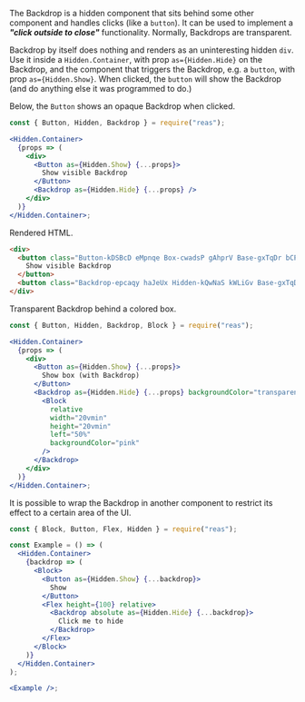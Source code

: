 <!-- Description -->

The Backdrop is a hidden component that sits behind some other component and handles clicks (like a `button`). It can be used to implement a **_"click outside to close"_** functionality. Normally, Backdrops are transparent.

Backdrop by itself does nothing and renders as an uninteresting hidden `div`. Use it inside a `Hidden.Container`, with prop `as={Hidden.Hide}` on the Backdrop, and the component that triggers the Backdrop, e.g. a `button`, with prop `as={Hidden.Show}`. When clicked, the `button` will show the Backdrop (and do anything else it was programmed to do.)

Below, the `Button` shows an opaque Backdrop when clicked.

<!-- Minimal JSX to showcase component -->

```jsx
const { Button, Hidden, Backdrop } = require("reas");

<Hidden.Container>
  {props => (
    <div>
      <Button as={Hidden.Show} {...props}>
        Show visible Backdrop
      </Button>
      <Backdrop as={Hidden.Hide} {...props} />
    </div>
  )}
</Hidden.Container>;
```

Rendered HTML.

```html static
<div>
  <button class="Button-kDSBcD eMpnqe Box-cwadsP gAhprV Base-gxTqDr bCPnxv" role="button" tabindex="0">
    Show visible Backdrop
  </button>
  <button class="Backdrop-epcaqy haJeUx Hidden-kQwNaS kWLiGv Base-gxTqDr bCPnxv" aria-hidden="true" role="button" tabindex="-1" hidden=""></button>
</div>
```

<!-- while(not done) { Prop explanation, examples } -->

Transparent Backdrop behind a colored box.

```jsx
const { Button, Hidden, Backdrop, Block } = require("reas");

<Hidden.Container>
  {props => (
    <div>
      <Button as={Hidden.Show} {...props}>
        Show box (with Backdrop)
      </Button>
      <Backdrop as={Hidden.Hide} {...props} backgroundColor="transparent">
        <Block
          relative
          width="20vmin"
          height="20vmin"
          left="50%"
          backgroundColor="pink"
        />
      </Backdrop>
    </div>
  )}
</Hidden.Container>;
```

It is possible to wrap the Backdrop in another component to restrict its effect to a certain area of the UI.

```jsx
const { Block, Button, Flex, Hidden } = require("reas");

const Example = () => (
  <Hidden.Container>
    {backdrop => (
      <Block>
        <Button as={Hidden.Show} {...backdrop}>
          Show
        </Button>
        <Flex height={100} relative>
          <Backdrop absolute as={Hidden.Hide} {...backdrop}>
            Click me to hide
          </Backdrop>
        </Flex>
      </Block>
    )}
  </Hidden.Container>
);

<Example />;
```

<!-- Cool styling example -->
